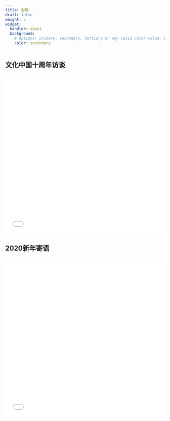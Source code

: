 ```yaml
---
title: 影像
draft: false
weight: 3
widget:
  handler: about
  background:
    # Options: primary, secondary, tertiary or any valid color value. Default is primary.
    color: secondary
---
```


## 文化中国十周年访谈

<iframe src="//player.bilibili.com/player.html?aid=686455565&bvid=BV1xU4y1v7Zw&cid=786886569&page=1" allowfullscreen="allowfullscreen" width="100%" height="500" scrolling="no" frameborder="0" sandbox="allow-top-navigation allow-same-origin allow-forms allow-scripts"></iframe>

<br>

## 2020新年寄语

<iframe src="//player.bilibili.com/player.html?aid=301213491&bvid=BV1tF411P7ew&cid=781110259&page=1&high_quality=1&danmaku=0" allowfullscreen="allowfullscreen" width="100%" height="500" scrolling="no" frameborder="0" sandbox="allow-top-navigation allow-same-origin allow-forms allow-scripts"></iframe>
